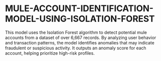 # MULE-ACCOUNT-IDENTIFICATION-MODEL-USING-ISOLATION-FOREST
This model uses the Isolation Forest algorithm to detect potential mule accounts from a dataset of over 6,667 records. By analyzing user behavior and transaction patterns, the model identifies anomalies that may indicate fraudulent or suspicious activity. It outputs an anomaly score for each account, helping prioritize high-risk profiles.
